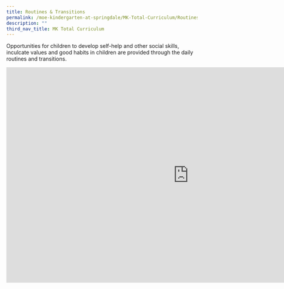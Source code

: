 ```yaml
---
title: Routines & Transitions
permalink: /moe-kindergarten-at-springdale/MK-Total-Curriculum/Routines-and-Transitions/
description: ""
third_nav_title: MK Total Curriculum
---
```

Opportunities for children to develop self-help and other social skills, inculcate values and good habits in children are provided through the daily routines and transitions.
<iframe allowfullscreen="true" height="569" width="960" frameborder="0" src="https://docs.google.com/presentation/d/e/2PACX-1vQd9rqAgXN8ex0Fe8yAvQWLkjM8Bth2S7XY2pMtAm0kTSJ3BlMIY9mAHaeYyupyyeV3IniuXVSKxYLY/embed?start=true&amp;loop=true&amp;delayms=3000"></iframe>